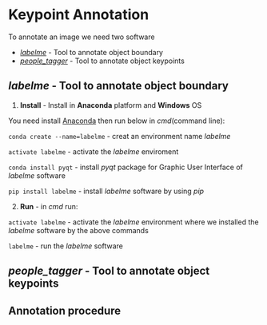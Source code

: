 # Keypoint Annotation
To annotate an image we need two software
* [*labelme*](https://pypi.python.org/pypi/labelme) - Tool to annotate object boundary
* [*people_tagger*](https://www2.eecs.berkeley.edu/Research/Projects/CS/vision/shape/hat/) - Tool to annotate object keypoints

## *labelme* - Tool to annotate object boundary
1. **Install** - Install in **Anaconda** platform and **Windows** OS

You need install [Anaconda](https://www.anaconda.com/download/) then run below in *cmd*(command line):

`conda create --name=labelme` - creat an environment name *labelme*

`activate labelme` - activate the *labelme* enviroment

`conda install pyqt` - install *pyqt* package for Graphic User Interface of *labelme* software

`pip install labelme` - install *labelme* software by using *pip*

2. **Run** - in *cmd* run:

`activate labelme` - activate the *labelme* environment where we installed the *labelme* software by the above commands

`labelme` - run the *labelme* software

## *people_tagger* - Tool to annotate object keypoints

## Annotation procedure
